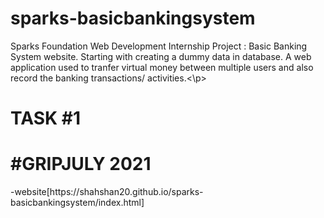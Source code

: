 # sparks-basicbankingsystem
<p>Sparks Foundation Web Development Internship Project : Basic Banking System website. Starting with creating a dummy data in database. A web application used to tranfer virtual money between multiple users and also record the banking transactions/ activities.<\p>
<h1>TASK #1</h1>
<h1>#GRIPJULY 2021</h1>
  -website[https://shahshan20.github.io/sparks-basicbankingsystem/index.html]
